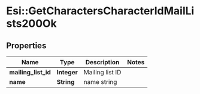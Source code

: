 # Esi::GetCharactersCharacterIdMailLists200Ok

## Properties
Name | Type | Description | Notes
------------ | ------------- | ------------- | -------------
**mailing_list_id** | **Integer** | Mailing list ID | 
**name** | **String** | name string | 


